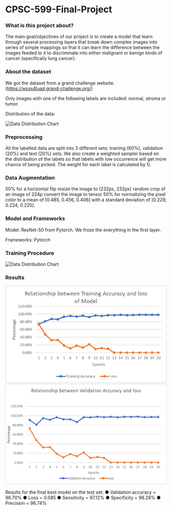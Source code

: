 # CPSC-599-Final-Project

### What is this project about?
The main goal/objectives of our project is to create a model that learn through several processing layers that break down complex images into series of simple mappings so that it can learn the difference between the images feeded to it to discriminate into either malignant or benign kinds of cancer (specifically lung cancer).


### About the dataset
We got the dataset from a grand challenge website. (https://wsss4luad.grand-challenge.org/)

Only images with one of the following labels are included: normal, stroma or tumor.

Distribution of the data:

![Data Distribution Chart](https://github.com/lybned/CPSC-599-Final-Project/blob/main/images/chart.png?raw=true)


### Preprocessing

All the labelled data are split into 3 different sets: training (60%), validation (20%) and test (20%) sets.
We also create a weighted sampler based on the distribution of the labels so that labels with low occurrence will get more chance of being picked. The weight for each label is calculated by 1/<Total number of the occurrence>. 

### Data Augmentation
50% for a horizontal flip
resize the image to (232px, 232px)
random crop of an image of 224p
convert the image to tensor
50% for normalizing the pixel color to a mean of [0.485, 0.456, 0.406] with a standard deviation of [0.229, 0.224, 0.225].


### Model and Frameworks

Model: ResNet-50 from Pytorch. We froze the everything in the first layer.

Frameworks: Pytorch


### Training Procedure

![Data Distribution Chart](https://github.com/lybned/CPSC-599-Final-Project/blob/main/images/Flowchart.png?raw=true)

### Results




![Data Distribution Chart](https://github.com/MohammadSoomro/CPSC_599_PROJECT/blob/main/images/Graph%20Image.png?raw=true)
![Data Distribution Chart](https://github.com/MohammadSoomro/CPSC_599_PROJECT/blob/main/images/Graph%20image%202.png?raw=true)

Results for the final best model on the test set:
● Validation accuracy = 96.70%
● Loss = 0.085
● Sensitivity = 97.12%
● Specificity = 98.26%
● Precision = 96.74%

